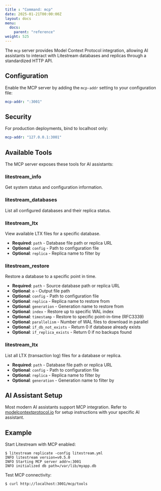 ```yaml
---
title : "Command: mcp"
date: 2025-01-21T00:00:00Z
layout: docs
menu:
  docs:
    parent: "reference"
weight: 525
---
```


The `mcp` server provides Model Context Protocol integration, allowing AI assistants 
to interact with Litestream databases and replicas through a standardized HTTP API.

## Configuration

Enable the MCP server by adding the `mcp-addr` setting to your configuration file:

```yaml
mcp-addr: ":3001"
```

## Security

For production deployments, bind to localhost only:

```yaml
mcp-addr: "127.0.0.1:3001"
```

## Available Tools

The MCP server exposes these tools for AI assistants:

### litestream_info
Get system status and configuration information.

### litestream_databases  
List all configured databases and their replica status.

### litestream_ltx
View available LTX files for a specific database.
- **Required**: `path` - Database file path or replica URL
- **Optional**: `config` - Path to configuration file
- **Optional**: `replica` - Replica name to filter by

### litestream_restore
Restore a database to a specific point in time.
- **Required**: `path` - Source database path or replica URL
- **Optional**: `o` - Output file path
- **Optional**: `config` - Path to configuration file
- **Optional**: `replica` - Replica name to restore from
- **Optional**: `generation` - Generation name to restore from
- **Optional**: `index` - Restore up to specific WAL index
- **Optional**: `timestamp` - Restore to specific point-in-time (RFC3339)
- **Optional**: `parallelism` - Number of WAL files to download in parallel
- **Optional**: `if_db_not_exists` - Return 0 if database already exists
- **Optional**: `if_replica_exists` - Return 0 if no backups found

### litestream_ltx
List all LTX (transaction log) files for a database or replica.
- **Required**: `path` - Database file path or replica URL
- **Optional**: `config` - Path to configuration file  
- **Optional**: `replica` - Replica name to filter by
- **Optional**: `generation` - Generation name to filter by

## AI Assistant Setup

Most modern AI assistants support MCP integration. Refer to [modelcontextprotocol.io](https://modelcontextprotocol.io) for setup instructions with your specific AI assistant.

## Example

Start Litestream with MCP enabled:

```
$ litestream replicate -config litestream.yml
INFO litestream version=v0.5.0
INFO Starting MCP server addr=:3001
INFO initialized db path=/var/lib/myapp.db
```

Test MCP connectivity:

```
$ curl http://localhost:3001/mcp/tools
```